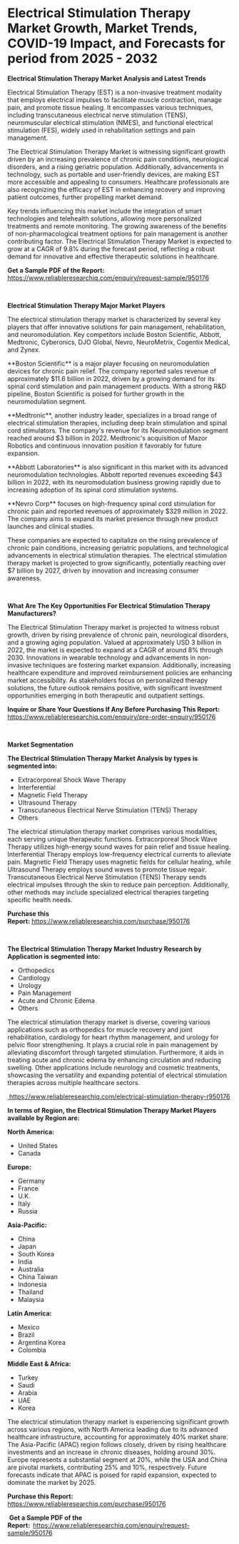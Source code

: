 <p><h1>Electrical Stimulation Therapy Market Growth, Market Trends, COVID-19 Impact, and Forecasts for period from 2025 - 2032</h1></p><p><strong>Electrical Stimulation Therapy Market Analysis and Latest Trends</strong></p>
<p><p>Electrical Stimulation Therapy (EST) is a non-invasive treatment modality that employs electrical impulses to facilitate muscle contraction, manage pain, and promote tissue healing. It encompasses various techniques, including transcutaneous electrical nerve stimulation (TENS), neuromuscular electrical stimulation (NMES), and functional electrical stimulation (FES), widely used in rehabilitation settings and pain management.</p><p>The Electrical Stimulation Therapy Market is witnessing significant growth driven by an increasing prevalence of chronic pain conditions, neurological disorders, and a rising geriatric population. Additionally, advancements in technology, such as portable and user-friendly devices, are making EST more accessible and appealing to consumers. Healthcare professionals are also recognizing the efficacy of EST in enhancing recovery and improving patient outcomes, further propelling market demand.</p><p>Key trends influencing this market include the integration of smart technologies and telehealth solutions, allowing more personalized treatments and remote monitoring. The growing awareness of the benefits of non-pharmacological treatment options for pain management is another contributing factor. The Electrical Stimulation Therapy Market is expected to grow at a CAGR of 9.8% during the forecast period, reflecting a robust demand for innovative and effective therapeutic solutions in healthcare.</p></p>
<p><strong>Get a Sample PDF of the Report:&nbsp;</strong> <a href="https://www.reliableresearchiq.com/enquiry/request-sample/950176?utm_campaign=1119&utm_medium=2&utm_source=Github&utm_content=ia&utm_term=16042025&utm_id=electrical-stimulation-therapy">https://www.reliableresearchiq.com/enquiry/request-sample/950176</a></p>
<p>&nbsp;</p>
<p><strong>Electrical Stimulation Therapy Major Market Players</strong></p>
<p><p>The electrical stimulation therapy market is characterized by several key players that offer innovative solutions for pain management, rehabilitation, and neuromodulation. Key competitors include Boston Scientific, Abbott, Medtronic, Cyberonics, DJO Global, Nevro, NeuroMetrix, Cogentix Medical, and Zynex. </p><p>**Boston Scientific** is a major player focusing on neuromodulation devices for chronic pain relief. The company reported sales revenue of approximately $11.6 billion in 2022, driven by a growing demand for its spinal cord stimulation and pain management products. With a strong R&D pipeline, Boston Scientific is poised for further growth in the neuromodulation segment.</p><p>**Medtronic**, another industry leader, specializes in a broad range of electrical stimulation therapies, including deep brain stimulation and spinal cord stimulators. The company's revenue for its Neuromodulation segment reached around $3 billion in 2022. Medtronic's acquisition of Mazor Robotics and continuous innovation position it favorably for future expansion.</p><p>**Abbott Laboratories** is also significant in this market with its advanced neuromodulation technologies. Abbott reported revenues exceeding $43 billion in 2022, with its neuromodulation business growing rapidly due to increasing adoption of its spinal cord stimulation systems.</p><p>**Nevro Corp** focuses on high-frequency spinal cord stimulation for chronic pain and reported revenues of approximately $329 million in 2022. The company aims to expand its market presence through new product launches and clinical studies.</p><p>These companies are expected to capitalize on the rising prevalence of chronic pain conditions, increasing geriatric populations, and technological advancements in electrical stimulation therapies. The electrical stimulation therapy market is projected to grow significantly, potentially reaching over $7 billion by 2027, driven by innovation and increasing consumer awareness.</p></p>
<p>&nbsp;</p>
<p><strong>What Are The Key Opportunities For Electrical Stimulation Therapy Manufacturers?</strong></p>
<p><p>The Electrical Stimulation Therapy market is projected to witness robust growth, driven by rising prevalence of chronic pain, neurological disorders, and a growing aging population. Valued at approximately USD 3 billion in 2022, the market is expected to expand at a CAGR of around 8% through 2030. Innovations in wearable technology and advancements in non-invasive techniques are fostering market expansion. Additionally, increasing healthcare expenditure and improved reimbursement policies are enhancing market accessibility. As stakeholders focus on personalized therapy solutions, the future outlook remains positive, with significant investment opportunities emerging in both therapeutic and outpatient settings.</p></p>
<p><strong>Inquire or Share Your Questions If Any Before Purchasing This Report:</strong> <a href="https://www.reliableresearchiq.com/enquiry/pre-order-enquiry/950176?utm_campaign=1119&utm_medium=2&utm_source=Github&utm_content=ia&utm_term=16042025&utm_id=electrical-stimulation-therapy">https://www.reliableresearchiq.com/enquiry/pre-order-enquiry/950176</a></p>
<p>&nbsp;</p>
<p><strong>Market Segmentation</strong></p>
<p><strong>The Electrical Stimulation Therapy Market Analysis by types is segmented into:</strong></p>
<p><ul><li>Extracorporeal Shock Wave Therapy</li><li>Interferential</li><li>Magnetic Field Therapy</li><li>Ultrasound Therapy</li><li>Transcutaneous Electrical Nerve Stimulation (TENS) Therapy</li><li>Others</li></ul></p>
<p><p>The electrical stimulation therapy market comprises various modalities, each serving unique therapeutic functions. Extracorporeal Shock Wave Therapy utilizes high-energy sound waves for pain relief and tissue healing. Interferential Therapy employs low-frequency electrical currents to alleviate pain. Magnetic Field Therapy uses magnetic fields for cellular healing, while Ultrasound Therapy employs sound waves to promote tissue repair. Transcutaneous Electrical Nerve Stimulation (TENS) Therapy sends electrical impulses through the skin to reduce pain perception. Additionally, other methods may include specialized electrical therapies targeting specific health needs.</p></p>
<p><strong>Purchase this Report:&nbsp;</strong><a href="https://www.reliableresearchiq.com/purchase/950176?utm_campaign=1119&utm_medium=2&utm_source=Github&utm_content=ia&utm_term=16042025&utm_id=electrical-stimulation-therapy">https://www.reliableresearchiq.com/purchase/950176</a></p>
<p>&nbsp;</p>
<p><strong>The Electrical Stimulation Therapy Market Industry Research by Application is segmented into:</strong></p>
<p><ul><li>Orthopedics</li><li>Cardiology</li><li>Urology</li><li>Pain Management</li><li>Acute and Chronic Edema</li><li>Others</li></ul></p>
<p><p>The electrical stimulation therapy market is diverse, covering various applications such as orthopedics for muscle recovery and joint rehabilitation, cardiology for heart rhythm management, and urology for pelvic floor strengthening. It plays a crucial role in pain management by alleviating discomfort through targeted stimulation. Furthermore, it aids in treating acute and chronic edema by enhancing circulation and reducing swelling. Other applications include neurology and cosmetic treatments, showcasing the versatility and expanding potential of electrical stimulation therapies across multiple healthcare sectors.</p></p>
<p><a href="https://www.reliableresearchiq.com/electrical-stimulation-therapy-r950176?utm_campaign=1119&utm_medium=2&utm_source=Github&utm_content=ia&utm_term=16042025&utm_id=electrical-stimulation-therapy">&nbsp;https://www.reliableresearchiq.com/electrical-stimulation-therapy-r950176</a></p>
<p><strong>In terms of Region, the Electrical Stimulation Therapy Market Players available by Region are:</strong></p>
<p>
    <p> <strong> North America: </strong>
        <ul>
            <li>United States</li>
            <li>Canada</li>
        </ul>
        </p> 
    <p> <strong> Europe: </strong>
        <ul>
            <li>Germany</li>
            <li>France</li>
            <li>U.K.</li>
            <li>Italy</li>
            <li>Russia</li>
        </ul>
        </p> 
    <p> <strong> Asia-Pacific: </strong>
        <ul>
            <li>China</li>
            <li>Japan</li>
            <li>South Korea</li>
            <li>India</li>
            <li>Australia</li>
            <li>China Taiwan</li>
            <li>Indonesia</li>
            <li>Thailand</li>
            <li>Malaysia</li>
        </ul>
        </p> 
    <p> <strong> Latin America: </strong>
        <ul>
            <li>Mexico</li>
            <li>Brazil</li>
            <li>Argentina Korea</li>
            <li>Colombia</li>
        </ul>
        </p> 
    <p> <strong> Middle East & Africa: </strong>
        <ul>
            <li>Turkey</li>
            <li>Saudi</li>
            <li>Arabia</li>
            <li>UAE</li>
            <li>Korea</li>
        </ul>
    </p>
    </p>
<p><p>The electrical stimulation therapy market is experiencing significant growth across various regions, with North America leading due to its advanced healthcare infrastructure, accounting for approximately 40% market share. The Asia-Pacific (APAC) region follows closely, driven by rising healthcare investments and an increase in chronic diseases, holding around 30%. Europe represents a substantial segment at 20%, while the USA and China are pivotal markets, contributing 25% and 10%, respectively. Future forecasts indicate that APAC is poised for rapid expansion, expected to dominate the market by 2025.</p></p>
<p><strong>Purchase this Report: </strong><a href="https://www.reliableresearchiq.com/purchase/950176?utm_campaign=1119&utm_medium=2&utm_source=Github&utm_content=ia&utm_term=16042025&utm_id=electrical-stimulation-therapy">https://www.reliableresearchiq.com/purchase/950176</a></p>
<p>&nbsp;<strong>Get a Sample PDF of the Report:&nbsp;&nbsp;</strong><a href="https://www.reliableresearchiq.com/enquiry/request-sample/950176?utm_campaign=1119&utm_medium=2&utm_source=Github&utm_content=ia&utm_term=16042025&utm_id=electrical-stimulation-therapy">https://www.reliableresearchiq.com/enquiry/request-sample/950176</a></p>
<p><strong></strong></p>
<p><p></p><p></p><p></p></p>